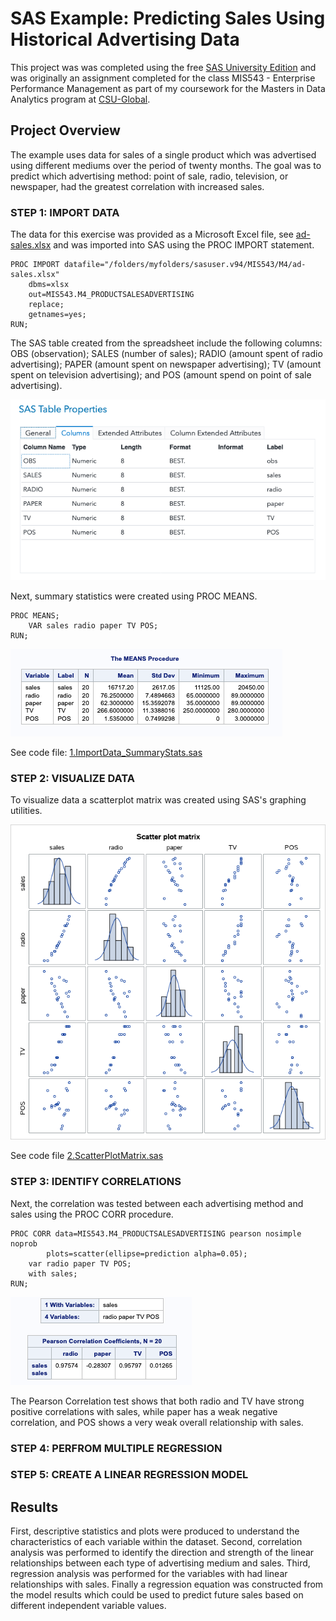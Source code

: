 # SAS Example: Predicting Sales Using Historical Advertising Data
This project was was completed using the free [SAS University Edition](https://www.sas.com/en_us/software/university-edition.html) and was originally an assignment completed for the class MIS543 - Enterprise Performance Management as part of my coursework for the Masters in Data Analytics program at [CSU-Global](https://csuglobal.edu/graduate/masters-degrees/data-analytics).

## Project Overview

The example uses data for sales of a single product which was advertised using different mediums over the period of twenty months. The goal was to predict which advertising method: point of sale, radio, television, or newspaper, had the greatest correlation with increased sales. 

### STEP 1: IMPORT DATA

The data for this exercise was provided as a Microsoft Excel file, see [ad-sales.xlsx](ad-sales.xlsx) and was imported into SAS using the PROC IMPORT statement. 

```
PROC IMPORT datafile="/folders/myfolders/sasuser.v94/MIS543/M4/ad-sales.xlsx"
	dbms=xlsx
	out=MIS543.M4_PRODUCTSALESADVERTISING
	replace;
	getnames=yes;
RUN;
```

The SAS table created from the spreadsheet include the following columns: OBS (observation); SALES (number of sales); RADIO (amount spent of radio advertising); PAPER (amount spent on newspaper advertising); TV (amount spent on television advertising); and POS (amount spend on point of sale advertising). 

![datatable](images/datatable.png)

Next, summary statistics were created using PROC MEANS.

```
PROC MEANS; 
    VAR sales radio paper TV POS;
RUN;
```

![](images/means.png)

See code file: [1.ImportData_SummaryStats.sas](1.ImportData_SummaryStats.sas)

### STEP 2: VISUALIZE DATA

To visualize data a scatterplot matrix was created using SAS's graphing utilities. 

![](images/scatterplot.png)

See code file [2.ScatterPlotMatrix.sas](2.ScatterPlotMatrix.sas) 

### STEP 3: IDENTIFY CORRELATIONS 

Next, the correlation was tested between each advertising method and sales using the PROC CORR procedure.

```
PROC CORR data=MIS543.M4_PRODUCTSALESADVERTISING pearson nosimple noprob 
		plots=scatter(ellipse=prediction alpha=0.05);
	var radio paper TV POS;
	with sales;
RUN;
```

![](images/corr.png)

The Pearson Correlation test shows that both radio and TV have strong positive correlations with sales, while paper has a weak negative correlation, and POS shows a very weak overall relationship with sales. 

### STEP 4: PERFROM MULTIPLE REGRESSION

### STEP 5: CREATE A LINEAR REGRESSION MODEL 



## Results

First, descriptive statistics and plots were produced to understand the characteristics of each variable within the dataset. Second, correlation analysis was performed to identify the direction and strength of the linear relationships between each type of advertising medium and sales. Third, regression analysis was performed for the variables with had linear relationships with sales. Finally a regression equation was constructed from the model results which could be used to predict future sales based on different independent variable values.

